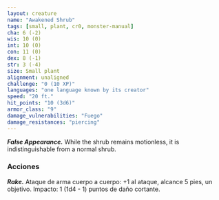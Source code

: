 ```yaml
---
layout: creature
name: "Awakened Shrub"
tags: [small, plant, cr0, monster-manual]
cha: 6 (-2)
wis: 10 (0)
int: 10 (0)
con: 11 (0)
dex: 8 (-1)
str: 3 (-4)
size: Small plant
alignment: unaligned
challenge: "0 (10 XP)"
languages: "one language known by its creator"
speed: "20 ft."
hit_points: "10 (3d6)"
armor_class: "9"
damage_vulnerabilities: "Fuego"
damage_resistances: "piercing"
---
```


***False Appearance.*** While the shrub remains motionless, it is indistinguishable from a normal shrub.

### Acciones

***Rake.*** Ataque de arma cuerpo a cuerpo: +1 al ataque, alcance 5 pies, un objetivo. Impacto: 1 (1d4 - 1) puntos de daño cortante.